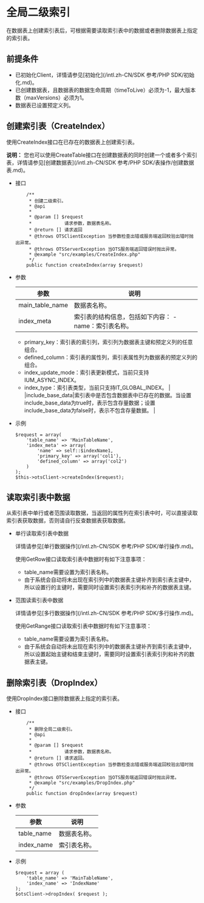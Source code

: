 # 全局二级索引

在数据表上创建索引表后，可根据需要读取索引表中的数据或者删除数据表上指定的索引表。

## 前提条件

-   已初始化Client，详情请参见[初始化](/intl.zh-CN/SDK 参考/PHP SDK/初始化.md)。
-   已创建数据表，且数据表的数据生命周期（timeToLive）必须为-1，最大版本数（maxVersions）必须为1。
-   数据表已设置预定义列。

## 创建索引表（CreateIndex）

使用CreateIndex接口在已存在的数据表上创建索引表。

**说明：** 您也可以使用CreateTable接口在创建数据表的同时创建一个或者多个索引表，详情请参见[创建数据表](/intl.zh-CN/SDK 参考/PHP SDK/表操作/创建数据表.md)。

-   接口

    ```
        /**
         * 创建二级索引。
         * @api
         *
         * @param [] $request
         *            请求参数，数据表名称。
         * @return [] 请求返回
         * @throws OTSClientException 当参数检查出错或服务端返回校验出错时抛出异常。
         * @throws OTSServerException 当OTS服务端返回错误时抛出异常。
         * @example "src/examples/CreateIndex.php"
         */
        public function createIndex(array $request)
    ```

-   参数

    |参数|说明|
    |--|--|
    |main\_table\_name|数据表名称。|
    |index\_meta|索引表的结构信息，包括如下内容：    -   name：索引表名称。
    -   primary\_key：索引表的索引列，索引列为数据表主键和预定义列的任意组合。
    -   defined\_column：索引表的属性列，索引表属性列为数据表的预定义列的组合。
    -   index\_update\_mode：索引表更新模式，当前只支持IUM\_ASYNC\_INDEX。
    -   index\_type：索引表类型，当前只支持IT\_GLOBAL\_INDEX。 |
    |include\_base\_data|索引表中是否包含数据表中已存在的数据。当设置include\_base\_data为true时，表示包含存量数据；设置include\_base\_data为false时，表示不包含存量数据。 |

-   示例

    ```
    $request = array(
        'table_name' => 'MainTableName',
        'index_meta' => array(
            'name' => self::$indexName1,
            'primary_key' => array('col1'),
            'defined_column' => array('col2')
        )
    );
    $this->otsClient->createIndex($request);
    ```


## 读取索引表中数据

从索引表中单行或者范围读取数据，当返回的属性列在索引表中时，可以直接读取索引表获取数据，否则请自行反查数据表获取数据。

-   单行读取索引表中数据

    详情请参见[单行数据操作](/intl.zh-CN/SDK 参考/PHP SDK/单行操作.md)。

    使用GetRow接口读取索引表中数据时有如下注意事项：

    -   table\_name需要设置为索引表名称。
    -   由于系统会自动将未出现在索引列中的数据表主键补齐到索引表主键中，所以设置行的主键时，需要同时设置索引表索引列和补齐的数据表主键。
-   范围读索引表中数据

    详情请参见[多行数据操作](/intl.zh-CN/SDK 参考/PHP SDK/多行操作.md)。

    使用GetRange接口读取索引表中数据时有如下注意事项：

    -   table\_name需要设置为索引表名称。
    -   由于系统会自动将未出现在索引列中的数据表主键补齐到索引表主键中，所以设置起始主键和结束主键时，需要同时设置索引表索引列和补齐的数据表主键。

## 删除索引表（DropIndex）

使用DropIndex接口删除数据表上指定的索引表。

-   接口

    ```
        /**
         * 删除全局二级索引。
         * @api
         *
         * @param [] $request
         *            请求参数，数据表名称。
         * @return [] 请求返回。
         * @throws OTSClientException 当参数检查出错或服务端返回校验出错时抛出异常。
         * @throws OTSServerException 当OTS服务端返回错误时抛出异常。
         * @example "src/examples/DropIndex.php"
         */
        public function dropIndex(array $request)
    ```

-   参数

    |参数|说明|
    |--|--|
    |table\_name|数据表名称。|
    |index\_name|索引表名称。|

-   示例

    ```
    $request = array (
        'table_name' => 'MainTableName',
        'index_name' => 'IndexName'
    );
    $otsClient->dropIndex( $request );
    ```


